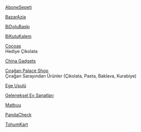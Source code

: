 <p>
<a href="https://www.abonesepeti.com/">AboneSepeti</a>
</p>
<p>
<a href="https://www.bazarazia.com/index/home">BazarAzia</a>
</p>
<p>
<a href="https://www.bidolubaski.com/">BiDoluBaskı</a>
</p>
<p>
<a href="https://www.bikutukalem.com/">BiKutuKalem</a>
</p>
<p>
<p>
<a href="https://cocoas.com.tr/">Cocoas</a>
<br>Hediye Çikolata
</p>
<p>  
<a href="https://china-gadgets.com/">China Gadgets</a>
</p>
<p>  
<a href="https://www.ciraganpalaceshop.com/">Çırağan Palace Shop</a>
<br>Çırağan Sarayından Ürünler (Çikolata, Pasta, Baklava, Kurabiye)
</p>
<p>
<a href="https://www.egeusulu.com/index.html">Ege Usulü</a>
</p>
<p>
<a href="https://www.ges.gov.tr/">Geleneksel Ev Sanatları</a>
</p>
<p>
<a href="https://www.matbuu.com/">Matbuu</a>
</p>
<p>
<a href="https://tr.pandacheck.com/">PandaCheck</a>
</p>
<p>
<a href="https://www.tohumkart.com/">TohumKart</a>
</p>
